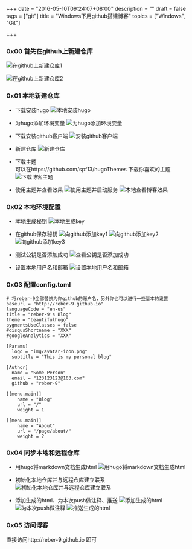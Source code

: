 +++
date = "2016-05-10T09:24:07+08:00"
description = ""
draft = false
tags = ["git"]
title = "Windows下用github搭建博客"
topics = ["Windows", "Git"]

+++

### 0x00 首先在github上新建仓库
![在github上新建仓库1](/img/post/win_github_blog_new_repository1.png)

![在github上新建仓库2](/img/post/win_github_blog_new_repository2.png)

### 0x01 本地新建仓库
* 下载安装hugo
![本地安装hugo](/img/post/win_github_blog_install_hugo.png)

* 为hugo添加环境变量
![为hugo添加环境变量](/img/post/win_github_blog_hugo_add_env.png)

* 下载安装github客户端
![安装github客户端](/img/post/win_github_blog_install_github.png)

* 新建仓库
![新建仓库](/img/post/win_github_blog_local_new_repository.png)

* 下载主题  
可以在https://github.com/spf13/hugoThemes 下载你喜欢的主题  
![下载博客主题](/img/post/win_github_blog_download_theme.png)

* 使用主题并查看效果
![使用主题并启动服务](/img/post/win_github_blog_use_theme_and_start_server.png)
![本地查看博客效果](/img/post/win_github_blog_view_blog.png)

### 0x02 本地环境配置
* 本地生成秘钥
![本地生成key](/img/post/win_github_blog_local_create_key.png)

* 在github保存秘钥
![向github添加key1](/img/post/win_github_blog_github_add_key1.png)
![向github添加key2](/img/post/win_github_blog_github_add_key2.png)
![向github添加key3](/img/post/win_github_blog_github_add_key3.png)

* 测试公钥是否添加成功
![查看公钥是否添加成功](/img/post/win_github_blog_check_add_key.png)

* 设置本地用户名和邮箱
![设置本地用户名和邮箱](/img/post/win_github_blog_local_set_username_email.png)

### 0x03 配置config.toml
```
# 将reber-9全部替换为你github的账户名，另外你也可以进行一些基本的设置
baseurl = "http://reber-9.github.io"
languageCode = "en-us"
title = "reber-9's Blog"
theme = "beautifulhugo"
pygmentsUseClasses = false
#disqusShortname = "XXX"
#googleAnalytics = "XXX"

[Params]
  logo = "img/avatar-icon.png"
  subtitle = "This is my personal blog"

[Author]
  name = "Some Person"
  email = "123123123@163.com"
  github = "reber-9"

[[menu.main]]
    name = "Blog"
    url = "/"
    weight = 1

[[menu.main]]
    name = "About"
    url = "/page/about/"
    weight = 2
```

### 0x04 同步本地和远程仓库
* 用hugo将markdown文档生成html
![用hugo将markdown文档生成html](/img/post/win_github_blog_md_to_html.png)

* 初始化本地仓库并与远程仓库建立联系
![初始化本地仓库并与远程仓库建立联系](/img/post/win_github_blog_init.png)

* 添加生成的html、为本次push做注释、推送
![添加生成的html](/img/post/win_github_blog_add_html.png)
![为本次push做注释](/img/post/win_github_blog_add_annotation.png)
![推送生成的html](/img/post/win_github_blog_push_html.png)

### 0x05 访问博客
直接访问http://reber-9.github.io 即可